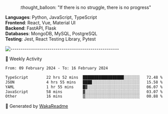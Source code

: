 <p align="center"> 
  :thought_balloon: "If there is no struggle, there is no progress"
</p>

<p align="left">
  <strong>Languages</strong>: Python, JavaScript, TypeScript<br>
  <strong>Frontend</strong>: React, Vue, Material UI<br>
  <strong>Backend</strong>: FastAPI, Flask<br>
  <strong>Databases</strong>: MongoDB, MySQL, PostgreSQL<br>
  <strong>Testing</strong>: Jest, React Testing Library, Pytest<br>
</p>

![-----------------------------------------------------](https://raw.githubusercontent.com/andreasbm/readme/master/assets/lines/vintage.png)

🎯 Weekly Activity

<!--START_SECTION:waka-->

```txt
From: 09 February 2024 - To: 16 February 2024

TypeScript        22 hrs 52 mins  ██████████████████░░░░░░░   72.48 %
JSON              4 hrs 55 mins   ████░░░░░░░░░░░░░░░░░░░░░   15.58 %
YAML              1 hr 55 mins    █▓░░░░░░░░░░░░░░░░░░░░░░░   06.07 %
JavaScript        58 mins         ▓░░░░░░░░░░░░░░░░░░░░░░░░   03.07 %
Other             16 mins         ▒░░░░░░░░░░░░░░░░░░░░░░░░   00.88 %
```

<!--END_SECTION:waka-->


🚀 Generated by [WakaReadme](https://github.com/athul/waka-readme)
